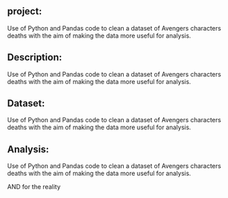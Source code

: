 project:
--


Use of Python and Pandas code to clean a dataset of Avengers characters deaths with the aim of making the data more useful for analysis.

Description:
--

Use of Python and Pandas code to clean a dataset of Avengers characters deaths with the aim of making the data more useful for analysis.

Dataset:
--
Use of Python and Pandas code to clean a dataset of Avengers characters deaths with the aim of making the data more useful for analysis.

Analysis:
--

Use of Python and Pandas code to clean a dataset of Avengers characters deaths with the aim of making the data more useful for analysis.

AND for the reality
